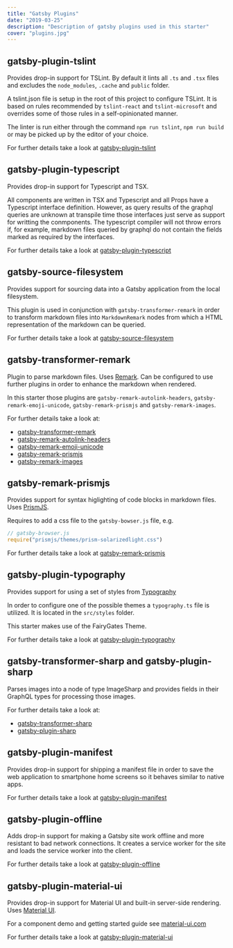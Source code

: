 ```yaml
---
title: "Gatsby Plugins"
date: "2019-03-25"
description: "Description of gatsby plugins used in this starter"
cover: "plugins.jpg"
---
```


## gatsby-plugin-tslint

Provides drop-in support for TSLint. By default it lints all `.ts` and `.tsx` files and excludes the `node_modules`, `.cache` and `public` folder.

A tslint.json file is setup in the root of this project to configure TSLint. It is based on rules recommended by `tslint-react` and `tslint-microsoft` and overrides some of those rules in a self-opinionated manner.

The linter is run either through the command `npm run tslint`, `npm run build` or may be picked up by the editor of your choice.

For further details take a look at [gatsby-plugin-tslint](https://www.gatsbyjs.org/packages/gatsby-plugin-tslint/)

## gatsby-plugin-typescript

Provides drop-in support for Typescript and TSX.

All components are written in TSX and Typescript and all Props have a Typescript interface definition. However, as query results of the graphql queries are unknown at transpile time those interfaces just serve as support for writting the conmponents. The typescript compiler will not throw errors if, for example, markdown files queried by graphql do not contain the fields marked as required by the interfaces.

For further details take a look at [gatsby-plugin-typescript](https://www.gatsbyjs.org/packages/gatsby-plugin-typescript/)

## gatsby-source-filesystem

Provides support for sourcing data into a Gatsby application from the local filesystem.

This plugin is used in conjunction with `gatsby-transformer-remark` in order to transform markdown files into `MarkdownRemark` nodes from which a HTML representation of the markdown can be queried.

For further details take a look at [gatsby-source-filesystem](https://www.gatsbyjs.org/packages/gatsby-source-filesystem/)

## gatsby-transformer-remark

Plugin to parse markdown files. Uses [Remark](http://remark.js.org/ "Remark"). Can be configured to use further plugins in order to enhance the markdown when rendered.

In this starter those plugins are `gatsby-remark-autolink-headers`, `gatsby-remark-emoji-unicode`, `gatsby-remark-prismjs` and `gatsby-remark-images`.

For further details take a look at:

- [gatsby-transformer-remark](https://www.gatsbyjs.org/packages/gatsby-transformer-remark/)
- [gatsby-remark-autolink-headers](https://www.gatsbyjs.org/packages/gatsby-remark-autolink-headers/)
- [gatsby-remark-emoji-unicode](https://www.gatsbyjs.org/packages/gatsby-remark-emoji-unicode/)
- [gatsby-remark-prismjs](https://www.gatsbyjs.org/packages/gatsby-remark-prismjs/)
- [gatsby-remark-images](https://www.gatsbyjs.org/packages/gatsby-remark-images/)

## gatsby-remark-prismjs

Provides support for syntax higlighting of code blocks in markdown files. Uses [PrismJS](http://prismjs.com/ "PrismJS").

Requires to add a css file to the `gatsby-bowser.js` file, e.g.

```javascript
// gatsby-browser.js
require("prismjs/themes/prism-solarizedlight.css")
```

For further details take a look at [gatsby-remark-prismjs](https://www.gatsbyjs.org/packages/gatsby-remark-prismjs/)

## gatsby-plugin-typography

Provides support for using a set of styles from [Typography](https://kyleamathews.github.io/typography.js/)

In order to configure one of the possible themes a `typography.ts` file is utilized. It is located in the `src/styles` folder.

This starter makes use of the FairyGates Theme.

For further details take a look at [gatsby-plugin-typography](https://www.gatsbyjs.org/packages/gatsby-plugin-typography/)

## gatsby-transformer-sharp and gatsby-plugin-sharp

Parses images into a node of type ImageSharp and provides fields in their GraphQL types for processing those images.

For further details take a look at:

- [gatsby-transformer-sharp](https://www.gatsbyjs.org/packages/gatsby-transformer-sharp/)
- [gatsby-plugin-sharp](https://www.gatsbyjs.org/packages/gatsby-plugin-sharp/)

## gatsby-plugin-manifest

Provides drop-in support for shipping a manifest file in order to save the web application to smartphone home screens so it behaves similar to native apps.

For further details take a look at [gatsby-plugin-manifest](https://www.gatsbyjs.org/packages/gatsby-plugin-manifest/)

## gatsby-plugin-offline

Adds drop-in support for making a Gatsby site work offline and more resistant to bad network connections. It creates a service worker for the site and loads the service worker into the client.

For further details take a look at [gatsby-plugin-offline](https://www.gatsbyjs.org/packages/gatsby-plugin-offline/)

## gatsby-plugin-material-ui

Provides drop-in support for Material UI and built-in server-side rendering. Uses [Material UI](https://github.com/mui-org/material-ui).

For a component demo and getting started guide see [material-ui.com](https://material-ui.com/getting-started/usage/)

For further details take a look at [gatsby-plugin-material-ui](https://www.gatsbyjs.org/packages/gatsby-plugin-material-ui/)
